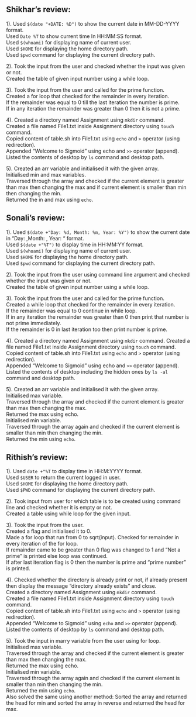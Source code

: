 ## Shikhar’s review: ##

1). Used `$(date "+DATE: %D")` to show the current date in MM-DD-YYYY format.  
    Used  `Date %T` to show current time In HH:MM:SS format.  
     Used `$(whoami)` for displaying name of current user.  
     Used `$HOME` for displaying the home directory path.  
     Used `$pwd` command for displaying the current directory path.  

2). Took the input from the user and checked whether the input was given or not.   
      Created the table of given input number using a while loop.  

3). Took the input from the user and called for the prime function.  
      Created a for loop that checked for the remainder in every iteration.  
      If the remainder was equal to 0 till the last iteration the number is prime.  
      If in any iteration the remainder was greater than 0 then it is not a prime.  

4). Created a directory named Assignment using `mkdir` command.  
      Created a file named File1.txt inside Assignment directory using `touch` command.  
      Copied content of table.sh into File1.txt using `echo` and `>` operator (using redirection).  
      Appended “Welcome to Sigmoid” using echo and `>>` operator (append).  
      Listed the contents of desktop by `ls` command and desktop path.  

5). Created an arr variable and initialised it with the given array.  
      Initialised min and max variables.  
      Traversed through the array and checked if the current element is greater than max then changing the max and if current element is smaller than min then changing the min.  
      Returned the in and max using `echo`.  
      

      
## Sonali’s review: ##

1). Used `$(date +"Day: %d, Month: %m, Year: %Y")` to show the current date in “Day:    ,Month:    , Year:    “ format.  
     Used `$(date +"%T")` to display time in HH:MM:YY format.  
     Used `$(whoami)` for displaying name of current user.  
     Used `$HOME` for displaying the home directory path.  
     Used `$pwd` command for displaying the current directory path.  

2). Took the input from the user using command line argument and checked whether the input was given or not.   
      Created the table of given input number using a while loop.  

3). Took the input from the user and called for the prime function.  
      Created a while loop that checked for the remainder in every iteration.  
      If the remainder was equal to 0 continue in while loop.  
      If in any iteration the remainder was greater than 0 then print that number is not prime immediately.  
      If the remainder is 0 in last iteration too then print number is prime.  

4). Created a directory named Assignment using `mkdir` command. 
      Created a file named File1.txt inside Assignment directory using `touch` command.  
      Copied content of table.sh into File1.txt using `echo` and `>` operator (using redirection).  
      Appended “Welcome to Sigmoid” using echo and `>>` operator (append).  
      Listed the contents of desktop including the hidden ones by `ls -al` command and desktop path.  

5). Created an arr variable and initialised it with the given array.  
      Initialised max variable.  
      Traversed through the array and checked if the current element is greater than max then changing the max.  
      Returned the max using echo.  
      Initialised min variable.  
      Traversed through the array again and checked if the current element is smaller than min then changing the min.  
      Returned the min using `echo`.  



## Rithish’s review: ##
  
1). Used `date +"%T` to display time in HH:M:YYYY format.  
     Used `$USER` to return the current logged in user.  
     Used `$HOME` for displaying the home directory path.  
     Used `$PWD` command for displaying the current directory path.  

2). Took input from user for which table is to be created using command line and checked whether it is empty or not.  
      Created a table using while loop for the given input.

3). Took the input from the user.  
      Created a flag and initialised it to 0.  
      Made a for loop that run from 0 to sqrt(input). 
      Checked for remainder in every iteration of the for loop.  
      If remainder came to be greater than 0 flag was changed to 1 and “Not a prime” is printed else loop was continued.   
      If after last iteration flag is 0 then the number is prime and “prime number” is printed.  
 
4). Checked whether the directory is already print or not, if already present then display the message “directory already exists” and close.  
      Created a directory named Assignment using `mkdir` command.  
      Created a file named File1.txt inside Assignment directory using `touch` command.  
      Copied content of table.sh into File1.txt using `echo` and `>` operator (using redirection).  
      Appended “Welcome to Sigmoid” using `echo` and `>>` operator (append).  
      Listed the contents of desktop by `ls`  command and desktop path.  
  
5). Took the input in marry variable from the user using for loop.  
      Initialised max variable.  
      Traversed through the array and checked if the current element is greater than max then changing the max.  
      Returned the max using echo.  
      Initialised min variable.  
      Traversed through the array again and checked if the current element is smaller than min then changing the min.  
      Returned the min using `echo`.  
      Also solved the same using another method: Sorted the array and returned the head for min and sorted the array in reverse and returned the head for max.
      



